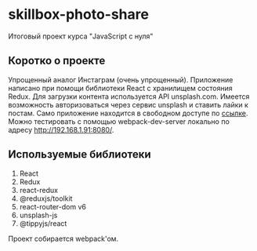 # skillbox-photo-share
Итоговый проект курса "JavaScript с нуля"
## Коротко о проекте
Упрощенный аналог Инстаграм (очень упрощенный). Приложение написано при помощи библиотеки React с хранилищем состояния Redux. Для загрузки контента используется API unsplash.com. Имеется возможность авторизоваться через сервис unsplash и ставить лайки к постам. Само приложение находится в свободном доступе по [ссылке](http://c977396f.beget.tech). Можно тестировать с помощью webpack-dev-server локально по адресу http://192.168.1.91:8080/. 
## Используемые библиотеки
1. React
2. Redux
3. react-redux
4. @reduxjs/toolkit
5. react-router-dom v6
6. unsplash-js
7. @tippyjs/react

Проект собирается webpack'ом.
